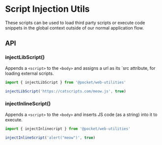 # Script Injection Utils

These scripts can be used to load third party scripts or execute code snippets in the global context outside of our normal application flow.

## API

### injectLibScript()

Appends a `<script>` to the `<body>` and assigns a url as its `src attribute, for loading external scripts.

```js
import { injectLibScript } from '@pocket/web-utilities'

injectLibScript('https://catscripts.com/meow.js', true)
```

### injectInlineScript()

Appends a `<script>` to the `<body>` and inserts JS code (as a string) into it to execute.

```js
import { injectInlinecript } from '@pocket/web-utilities'

injectInlineScript('alert("meow")', true)
```
